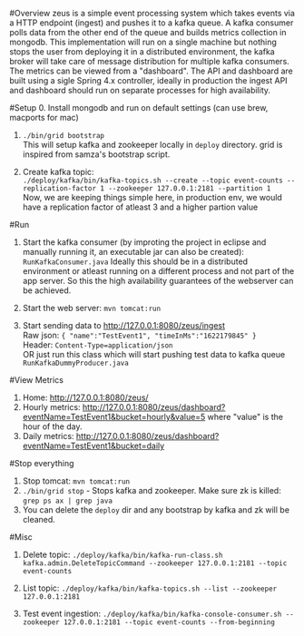 #Overview
zeus is a simple event processing system which takes events via a HTTP endpoint (ingest) and pushes it to a kafka queue. A kafka consumer polls data from the other end of the queue and builds metrics collection in mongodb. This implementation will run on a single machine but nothing stops the user from deploying it in a distributed environment, the kafka broker will take care of message distribution for multiple kafka consumers.
The metrics can be viewed from a "dashboard". The API and dashboard are built using a sigle Spring 4.x controller, ideally in production the ingest API and dashboard should run on separate processes for high availability.


#Setup
0. Install mongodb and run on default settings (can use brew, macports for mac)

1. `./bin/grid bootstrap`  
This will setup kafka and zookeeper locally in `deploy` directory. grid is inspired from samza's bootstrap script.

2. Create kafka topic:  
`./deploy/kafka/bin/kafka-topics.sh --create --topic event-counts --replication-factor 1 --zookeeper 127.0.0.1:2181 --partition 1`  
Now, we are keeping things simple here, in production env, we would have a replication factor of atleast 3 and a higher partion value

#Run
1. Start the kafka consumer (by improting the project in eclipse and manually running it, an executable jar can also be created):  
`RunKafkaConsumer.java`
Ideally this should be in a distributed environment or atleast running on a different process and not part of the app server. So this the high availability guarantees of the webserver can be achieved.

2. Start the web server: `mvn tomcat:run`

3. Start sending data to http://127.0.0.1:8080/zeus/ingest  
Raw json: `{ "name":"TestEvent1", "timeInMs":"1622179845" }`  
Header: `Content-Type=application/json`  
OR just run this class which will start pushing test data to kafka queue
`RunKafkaDummyProducer.java`




#View Metrics
1. Home: http://127.0.0.1:8080/zeus/
2. Hourly metrics: http://127.0.0.1:8080/zeus/dashboard?eventName=TestEvent1&bucket=hourly&value=5
where "value" is the hour of the day.
3. Daily metrics: http://127.0.0.1:8080/zeus/dashboard?eventName=TestEvent1&bucket=daily


#Stop everything
1. Stop tomcat: `mvn tomcat:run`
2. `./bin/grid stop` - Stops kafka and zookeeper. Make sure zk is killed: `grep ps ax | grep java`
3. You can delete the `deploy` dir and any bootstrap by kafka and zk will be cleaned.


#Misc

1. Delete topic:
`./deploy/kafka/bin/kafka-run-class.sh kafka.admin.DeleteTopicCommand --zookeeper 127.0.0.1:2181 --topic event-counts`

2. List topic:
`./deploy/kafka/bin/kafka-topics.sh --list --zookeeper 127.0.0.1:2181`

3. Test event ingestion:
`./deploy/kafka/bin/kafka-console-consumer.sh --zookeeper 127.0.0.1:2181 --topic event-counts --from-beginning`
